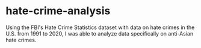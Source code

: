 # hate-crime-analysis
Using the FBI's Hate Crime Statistics dataset with data on hate crimes in the U.S. from 1991 to 2020, I was able to analyze data specifically on anti-Asian hate crimes.
